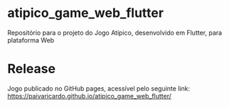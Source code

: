 # atipico_game_web_flutter
Repositório para o projeto do Jogo Atípico, desenvolvido em Flutter, para plataforma Web

# Release
Jogo publicado no GitHub pages, acessível pelo seguinte link: https://paivaricardo.github.io/atipico_game_web_flutter/
